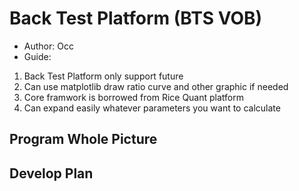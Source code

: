 # Back Test Platform (BTS VOB)
* Author: Occ
* Guide:
1. Back Test Platform only support future 
2. Can use matplotlib draw ratio curve and other graphic if needed
3. Core framwork is borrowed from Rice Quant platform
4. Can expand easily whatever parameters you want to calculate
## Program Whole Picture
## Develop Plan
